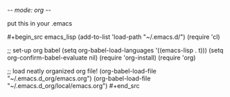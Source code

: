  -*- mode: org -*-

put this in your .emacs

#+begin_src emacs_lisp
(add-to-list 'load-path "~/.emacs.d/")
(require 'cl)

;; set-up org babel
(setq org-babel-load-languages '((emacs-lisp . t)))
(setq org-confirm-babel-evaluate nil)
(require 'org-install)
(require 'org)

;; load neatly organized org file!
(org-babel-load-file "~/.emacs.d_org/emacs.org")
(org-babel-load-file "~/.emacs.d_org/local/emacs.org")
#+end_src


